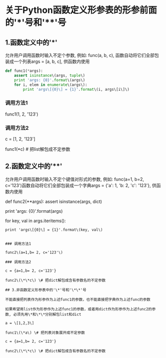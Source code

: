 # 关于Python函数定义形参表的形参前面的'\*'号和'\*\*'号

## 1.函数定义中的'\*'

允许用户调用函数时输入不定个参数, 例如: func\(a, b, c\), 函数自动将它们全部包装成一个列表args = \[a, b, c\], 供函数内使用

``` python
def func1(*args):
    assert isinstance\(args, tuple\)
    print 'args: {0}'.format\(args\)
    for i, elem in enumerate\(args\):
        print 'args\[{0}\] = {1}'.format\(i, args\[i\]\)
```

### 调用方法1

func1\(1, 2, '123'\)

### 调用方法2

c = \[1, 2, '123'\]

func1\(\*c\) \# 把list解包成不定参数

## 2.函数定义中的'\*\*'

允许用户调用函数时输入不定个键值对形式的参数, 例如: func\(a=1, b=2, c='123'\)函数自动将它们全部包装成一个字典args = {'a': 1, 'b: 2, 'c': '123'}, 供函数内使用

def func2\(\*\*args\):
assert isinstance\(args, dict\)

print 'args: {0}'.format\(args\)

for key, val in args.iteritems\(\):

    print 'args\[{0}\] = {1}'.format\(key, val\)
```

### 调用方法1

func2\(a=1,b= 2, c='123'\)

### 调用方法2

c = {a=1,b= 2, c='123'}

func2\(\*\*c\) \# 把dict解包成含有参数名的不定参数

## 3.非函数定义形参表中的'\*'号和'\*\*'号

不能直接把列表作为形参作为上述func1的参数，也不能直接把字典作为上述func的参数

如果希望用list作为形参作为上述func1的参数，或者用dict作为形参作为上述func2的参数, 必须先用\*和\*\*分别解包list和dict

a = \[1,2,3\]

func1\(\*a\) \# 把列表对象展开成不定参数

c = {a=1,b= 2, c='123'}

func2\(\*\*c\) \# 把dict解包成含有参数名的不定参数

